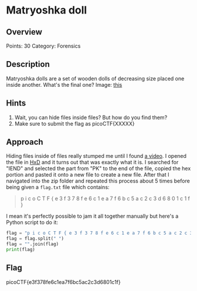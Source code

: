 # Matryoshka doll

## Overview

Points: 30
Category: Forensics

## Description

Matryoshka dolls are a set of wooden dolls of decreasing size placed one inside another. What's the final one? Image: [this](https://github.com/v341196137/PicoCTF2021-Writeup/blob/main/Foresnics/Matryoshka%20doll/dolls.jpg)

## Hints

1. Wait, you can hide files inside files? But how do you find them?
2. Make sure to submit the flag as picoCTF{XXXXX}

## Approach

Hiding files inside of files really stumped me until I found [a video](https://youtu.be/KUZVIBXfoeA?t=221). I opened the file in [HxD](https://mh-nexus.de/en/hxd/) and it turns out that was exactly what it is. I searched for "IEND" and selected the part from "PK" to the end of the file, copied the hex portion and pasted it onto a new file to create a new file. After that I navigated into the zip folder and repeated this process about 5 times before being given a `flag.txt` file which contains:

> p i c o C T F { e 3 f 3 7 8 f e 6 c 1 e a 7 f 6 b c 5 a c 2 c 3 d 6 8 0 1 c 1 f }

I mean it's perfectly possible to jam it all together manually but here's a Python script to do it:

```python
flag = "p i c o C T F { e 3 f 3 7 8 f e 6 c 1 e a 7 f 6 b c 5 a c 2 c 3 d 6 8 0 1 c 1 f }"
flag = flag.split(" ")
flag = "".join(flag)
print(flag)
```

## Flag

picoCTF{e3f378fe6c1ea7f6bc5ac2c3d6801c1f}
